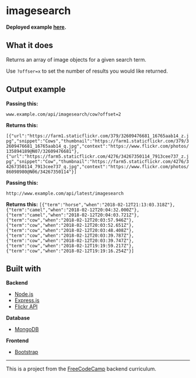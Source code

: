 # imagesearch

**Deployed example [here](ADD).**

## What it does
Returns an array of image objects for a given search term.

Use `?offser=x` to set the number of results you would like returned.

## Output example

**Passing this:**

`www.example.com/api/imagesearch/cow?offset=2`

**Returns this:**

`[{"url":"https://farm1.staticflickr.com/379/32609476681_16765aab14_z.jpg","snippet":"Cows","thumbnail":"https://farm1.staticflickr.com/379/32609476681_16765aab14_q.jpg","context":"https://www.flickr.com/photos/135894189@N07/32609476681"},{"url":"https://farm5.staticflickr.com/4276/34267350114_7913cee737_z.jpg","snippet":"Cow","thumbnail":"https://farm5.staticflickr.com/4276/34267350114_7913cee737_q.jpg","context":"https://www.flickr.com/photos/86098980@N06/34267350114"}]`

**Passing this:**

`http://www.example.com/api/latest/imagesearch`

**Returns this:**
`[{"term":"horse","when":"2018-02-12T21:13:03.318Z"},{"term":"camel","when":"2018-02-12T20:04:32.000Z"},{"term":"camel","when":"2018-02-12T20:04:03.721Z"},{"term":"cow","when":"2018-02-12T20:03:57.946Z"},{"term":"cow","when":"2018-02-12T20:03:52.651Z"},{"term":"cow","when":"2018-02-12T20:03:48.408Z"},{"term":"cow","when":"2018-02-12T20:03:39.787Z"},{"term":"cow","when":"2018-02-12T20:03:39.747Z"},{"term":"cow","when":"2018-02-12T19:19:59.217Z"},{"term":"cow","when":"2018-02-12T19:19:16.254Z"}]`

## Built with

**Backend**
* [Node.js](https://nodejs.org/en/)
* [Express.js](http://expressjs.com/)
* [Flickr API](https://www.flickr.com/services/api/)

**Database**
* [MongoDB](https://www.mongodb.com/)

**Frontend**
* [Bootstrap](https://getbootstrap.com/)

--- 

This is a project from the [FreeCodeCamp](https://www.freecodecamp.org/) backend curriculum.